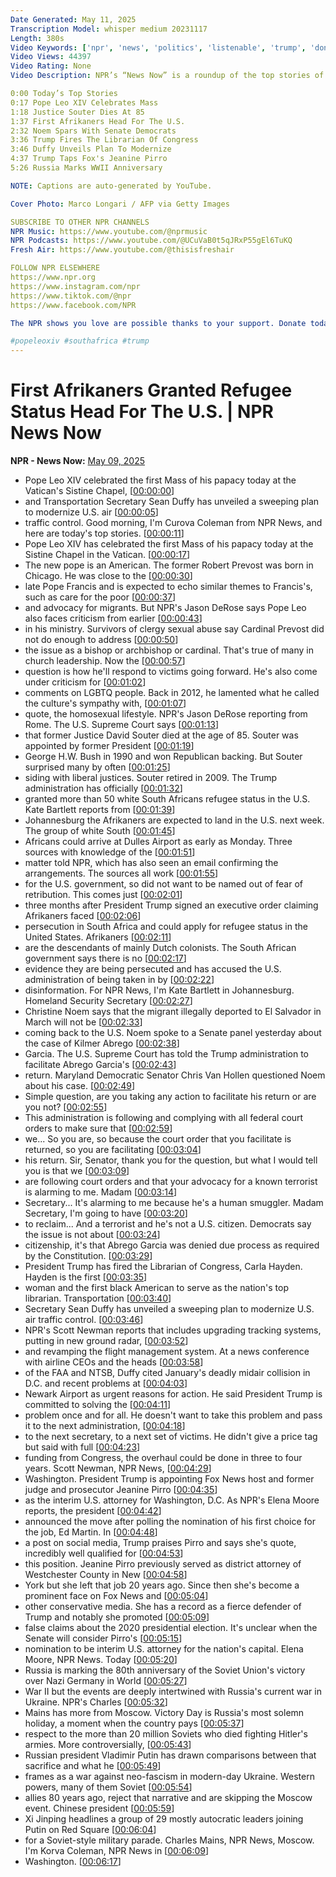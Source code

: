 ```yaml
---
Date Generated: May 11, 2025
Transcription Model: whisper medium 20231117
Length: 380s
Video Keywords: ['npr', 'news', 'politics', 'listenable', 'trump', 'donald trump', 'trump administration', 'airport', 'air travel', 'deportations', 'immigration', 'south africa', 'afrikaners', 'kristi noem', 'kilmar abrego garcia', 'pope leo xiv', 'david souter', 'justice souter', 'library of congress', 'sean duffy', 'air traffic', 'air traffic control', 'jeanine pirro', 'fox news', 'russia', 'world war ii', 'world war 2', 'wwii', 'nazi germany', 'china', 'soviet union']
Video Views: 44397
Video Rating: None
Video Description: NPR’s “News Now” is a roundup of the top stories of the day in under five minutes. Click “Show More” for a list of today’s stories:

0:00 Today’s Top Stories
0:17 Pope Leo XIV Celebrates Mass
1:18 Justice Souter Dies At 85
1:37 First Afrikaners Head For The U.S.
2:32 Noem Spars With Senate Democrats
3:36 Trump Fires The Librarian Of Congress
3:46 Duffy Unveils Plan To Modernize
4:37 Trump Taps Fox's Jeanine Pirro
5:26 Russia Marks WWII Anniversary

NOTE: Captions are auto-generated by YouTube.

Cover Photo: Marco Longari / AFP via Getty Images

SUBSCRIBE TO OTHER NPR CHANNELS
NPR Music: https://www.youtube.com/@nprmusic
NPR Podcasts: https://www.youtube.com/@UCuVaB0t5qJRxP55gEl6TuKQ
Fresh Air: https://www.youtube.com/@thisisfreshair

FOLLOW NPR ELSEWHERE
https://www.npr.org
https://www.instagram.com/npr
https://www.tiktok.com/@npr
https://www.facebook.com/NPR

The NPR shows you love are possible thanks to your support. Donate today: https://www.npr.org/donations/support

#popeleoxiv #southafrica #trump
---
```


# First Afrikaners Granted Refugee Status Head For The U.S. | NPR News Now
**NPR - News Now:** [May 09, 2025](https://www.youtube.com/watch?v=LyvJNVQrfjg)
*  Pope Leo XIV celebrated the first Mass of his papacy today at the Vatican's Sistine Chapel, [[00:00:00](https://www.youtube.com/watch?v=LyvJNVQrfjg&t=0.0s)]
*  and Transportation Secretary Sean Duffy has unveiled a sweeping plan to modernize U.S. air [[00:00:05](https://www.youtube.com/watch?v=LyvJNVQrfjg&t=5.84s)]
*  traffic control. Good morning, I'm Curova Coleman from NPR News, and here are today's top stories. [[00:00:11](https://www.youtube.com/watch?v=LyvJNVQrfjg&t=11.040000000000001s)]
*  Pope Leo XIV has celebrated the first Mass of his papacy today at the Sistine Chapel in the Vatican. [[00:00:17](https://www.youtube.com/watch?v=LyvJNVQrfjg&t=17.12s)]
*  The new pope is an American. The former Robert Prevost was born in Chicago. He was close to the [[00:00:30](https://www.youtube.com/watch?v=LyvJNVQrfjg&t=30.0s)]
*  late Pope Francis and is expected to echo similar themes to Francis's, such as care for the poor [[00:00:37](https://www.youtube.com/watch?v=LyvJNVQrfjg&t=37.84s)]
*  and advocacy for migrants. But NPR's Jason DeRose says Pope Leo also faces criticism from earlier [[00:00:43](https://www.youtube.com/watch?v=LyvJNVQrfjg&t=43.92s)]
*  in his ministry. Survivors of clergy sexual abuse say Cardinal Prevost did not do enough to address [[00:00:50](https://www.youtube.com/watch?v=LyvJNVQrfjg&t=50.72s)]
*  the issue as a bishop or archbishop or cardinal. That's true of many in church leadership. Now the [[00:00:57](https://www.youtube.com/watch?v=LyvJNVQrfjg&t=57.2s)]
*  question is how he'll respond to victims going forward. He's also come under criticism for [[00:01:02](https://www.youtube.com/watch?v=LyvJNVQrfjg&t=62.720000000000006s)]
*  comments on LGBTQ people. Back in 2012, he lamented what he called the culture's sympathy with, [[00:01:07](https://www.youtube.com/watch?v=LyvJNVQrfjg&t=67.84s)]
*  quote, the homosexual lifestyle. NPR's Jason DeRose reporting from Rome. The U.S. Supreme Court says [[00:01:13](https://www.youtube.com/watch?v=LyvJNVQrfjg&t=73.52000000000001s)]
*  that former Justice David Souter died at the age of 85. Souter was appointed by former President [[00:01:19](https://www.youtube.com/watch?v=LyvJNVQrfjg&t=79.60000000000001s)]
*  George H.W. Bush in 1990 and won Republican backing. But Souter surprised many by often [[00:01:25](https://www.youtube.com/watch?v=LyvJNVQrfjg&t=85.76s)]
*  siding with liberal justices. Souter retired in 2009. The Trump administration has officially [[00:01:32](https://www.youtube.com/watch?v=LyvJNVQrfjg&t=92.48s)]
*  granted more than 50 white South Africans refugee status in the U.S. Kate Bartlett reports from [[00:01:39](https://www.youtube.com/watch?v=LyvJNVQrfjg&t=99.28s)]
*  Johannesburg the Afrikaners are expected to land in the U.S. next week. The group of white South [[00:01:45](https://www.youtube.com/watch?v=LyvJNVQrfjg&t=105.68s)]
*  Africans could arrive at Dulles Airport as early as Monday. Three sources with knowledge of the [[00:01:51](https://www.youtube.com/watch?v=LyvJNVQrfjg&t=111.52s)]
*  matter told NPR, which has also seen an email confirming the arrangements. The sources all work [[00:01:55](https://www.youtube.com/watch?v=LyvJNVQrfjg&t=115.92s)]
*  for the U.S. government, so did not want to be named out of fear of retribution. This comes just [[00:02:01](https://www.youtube.com/watch?v=LyvJNVQrfjg&t=121.6s)]
*  three months after President Trump signed an executive order claiming Afrikaners faced [[00:02:06](https://www.youtube.com/watch?v=LyvJNVQrfjg&t=126.8s)]
*  persecution in South Africa and could apply for refugee status in the United States. Afrikaners [[00:02:11](https://www.youtube.com/watch?v=LyvJNVQrfjg&t=131.28s)]
*  are the descendants of mainly Dutch colonists. The South African government says there is no [[00:02:17](https://www.youtube.com/watch?v=LyvJNVQrfjg&t=137.36s)]
*  evidence they are being persecuted and has accused the U.S. administration of being taken in by [[00:02:22](https://www.youtube.com/watch?v=LyvJNVQrfjg&t=142.4s)]
*  disinformation. For NPR News, I'm Kate Bartlett in Johannesburg. Homeland Security Secretary [[00:02:27](https://www.youtube.com/watch?v=LyvJNVQrfjg&t=147.36s)]
*  Christine Noem says that the migrant illegally deported to El Salvador in March will not be [[00:02:33](https://www.youtube.com/watch?v=LyvJNVQrfjg&t=153.12s)]
*  coming back to the U.S. Noem spoke to a Senate panel yesterday about the case of Kilmer Abrego [[00:02:38](https://www.youtube.com/watch?v=LyvJNVQrfjg&t=158.4s)]
*  Garcia. The U.S. Supreme Court has told the Trump administration to facilitate Abrego Garcia's [[00:02:43](https://www.youtube.com/watch?v=LyvJNVQrfjg&t=163.92s)]
*  return. Maryland Democratic Senator Chris Van Hollen questioned Noem about his case. [[00:02:49](https://www.youtube.com/watch?v=LyvJNVQrfjg&t=169.67999999999998s)]
*  Simple question, are you taking any action to facilitate his return or are you not? [[00:02:55](https://www.youtube.com/watch?v=LyvJNVQrfjg&t=175.2s)]
*  This administration is following and complying with all federal court orders to make sure that [[00:02:59](https://www.youtube.com/watch?v=LyvJNVQrfjg&t=179.27999999999997s)]
*  we... So you are, so because the court order that you facilitate is returned, so you are facilitating [[00:03:04](https://www.youtube.com/watch?v=LyvJNVQrfjg&t=184.64s)]
*  his return. Sir, Senator, thank you for the question, but what I would tell you is that we [[00:03:09](https://www.youtube.com/watch?v=LyvJNVQrfjg&t=189.52s)]
*  are following court orders and that your advocacy for a known terrorist is alarming to me. Madam [[00:03:14](https://www.youtube.com/watch?v=LyvJNVQrfjg&t=194.48000000000002s)]
*  Secretary... It's alarming to me because he's a human smuggler. Madam Secretary, I'm going to have [[00:03:20](https://www.youtube.com/watch?v=LyvJNVQrfjg&t=200.8s)]
*  to reclaim... And a terrorist and he's not a U.S. citizen. Democrats say the issue is not about [[00:03:24](https://www.youtube.com/watch?v=LyvJNVQrfjg&t=204.64000000000001s)]
*  citizenship, it's that Abrego Garcia was denied due process as required by the Constitution. [[00:03:29](https://www.youtube.com/watch?v=LyvJNVQrfjg&t=209.04000000000002s)]
*  President Trump has fired the Librarian of Congress, Carla Hayden. Hayden is the first [[00:03:35](https://www.youtube.com/watch?v=LyvJNVQrfjg&t=215.52s)]
*  woman and the first black American to serve as the nation's top librarian. Transportation [[00:03:40](https://www.youtube.com/watch?v=LyvJNVQrfjg&t=220.88s)]
*  Secretary Sean Duffy has unveiled a sweeping plan to modernize U.S. air traffic control. [[00:03:46](https://www.youtube.com/watch?v=LyvJNVQrfjg&t=226.64s)]
*  NPR's Scott Newman reports that includes upgrading tracking systems, putting in new ground radar, [[00:03:52](https://www.youtube.com/watch?v=LyvJNVQrfjg&t=232.16s)]
*  and revamping the flight management system. At a news conference with airline CEOs and the heads [[00:03:58](https://www.youtube.com/watch?v=LyvJNVQrfjg&t=238.32s)]
*  of the FAA and NTSB, Duffy cited January's deadly midair collision in D.C. and recent problems at [[00:04:03](https://www.youtube.com/watch?v=LyvJNVQrfjg&t=243.76s)]
*  Newark Airport as urgent reasons for action. He said President Trump is committed to solving the [[00:04:11](https://www.youtube.com/watch?v=LyvJNVQrfjg&t=251.92s)]
*  problem once and for all. He doesn't want to take this problem and pass it to the next administration, [[00:04:18](https://www.youtube.com/watch?v=LyvJNVQrfjg&t=258.15999999999997s)]
*  to the next secretary, to a next set of victims. He didn't give a price tag but said with full [[00:04:23](https://www.youtube.com/watch?v=LyvJNVQrfjg&t=263.76s)]
*  funding from Congress, the overhaul could be done in three to four years. Scott Newman, NPR News, [[00:04:29](https://www.youtube.com/watch?v=LyvJNVQrfjg&t=269.28s)]
*  Washington. President Trump is appointing Fox News host and former judge and prosecutor Jeanine Pirro [[00:04:35](https://www.youtube.com/watch?v=LyvJNVQrfjg&t=275.44s)]
*  as the interim U.S. attorney for Washington, D.C. As NPR's Elena Moore reports, the president [[00:04:42](https://www.youtube.com/watch?v=LyvJNVQrfjg&t=282.47999999999996s)]
*  announced the move after polling the nomination of his first choice for the job, Ed Martin. In [[00:04:48](https://www.youtube.com/watch?v=LyvJNVQrfjg&t=288.23999999999995s)]
*  a post on social media, Trump praises Pirro and says she's quote, incredibly well qualified for [[00:04:53](https://www.youtube.com/watch?v=LyvJNVQrfjg&t=293.52s)]
*  this position. Jeanine Pirro previously served as district attorney of Westchester County in New [[00:04:58](https://www.youtube.com/watch?v=LyvJNVQrfjg&t=298.8s)]
*  York but she left that job 20 years ago. Since then she's become a prominent face on Fox News and [[00:05:04](https://www.youtube.com/watch?v=LyvJNVQrfjg&t=304.08s)]
*  other conservative media. She has a record as a fierce defender of Trump and notably she promoted [[00:05:09](https://www.youtube.com/watch?v=LyvJNVQrfjg&t=309.84000000000003s)]
*  false claims about the 2020 presidential election. It's unclear when the Senate will consider Pirro's [[00:05:15](https://www.youtube.com/watch?v=LyvJNVQrfjg&t=315.2s)]
*  nomination to be interim U.S. attorney for the nation's capital. Elena Moore, NPR News. Today [[00:05:20](https://www.youtube.com/watch?v=LyvJNVQrfjg&t=320.8s)]
*  Russia is marking the 80th anniversary of the Soviet Union's victory over Nazi Germany in World [[00:05:27](https://www.youtube.com/watch?v=LyvJNVQrfjg&t=327.04s)]
*  War II but the events are deeply intertwined with Russia's current war in Ukraine. NPR's Charles [[00:05:32](https://www.youtube.com/watch?v=LyvJNVQrfjg&t=332.08000000000004s)]
*  Mains has more from Moscow. Victory Day is Russia's most solemn holiday, a moment when the country pays [[00:05:37](https://www.youtube.com/watch?v=LyvJNVQrfjg&t=337.92s)]
*  respect to the more than 20 million Soviets who died fighting Hitler's armies. More controversially, [[00:05:43](https://www.youtube.com/watch?v=LyvJNVQrfjg&t=343.84000000000003s)]
*  Russian president Vladimir Putin has drawn comparisons between that sacrifice and what he [[00:05:49](https://www.youtube.com/watch?v=LyvJNVQrfjg&t=349.12s)]
*  frames as a war against neo-fascism in modern-day Ukraine. Western powers, many of them Soviet [[00:05:54](https://www.youtube.com/watch?v=LyvJNVQrfjg&t=354.08s)]
*  allies 80 years ago, reject that narrative and are skipping the Moscow event. Chinese president [[00:05:59](https://www.youtube.com/watch?v=LyvJNVQrfjg&t=359.52s)]
*  Xi Jinping headlines a group of 29 mostly autocratic leaders joining Putin on Red Square [[00:06:04](https://www.youtube.com/watch?v=LyvJNVQrfjg&t=364.96s)]
*  for a Soviet-style military parade. Charles Mains, NPR News, Moscow. I'm Korva Coleman, NPR News in [[00:06:09](https://www.youtube.com/watch?v=LyvJNVQrfjg&t=369.91999999999996s)]
*  Washington. [[00:06:17](https://www.youtube.com/watch?v=LyvJNVQrfjg&t=377.52s)]
